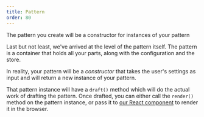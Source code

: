 ```yaml
---
title: Pattern
order: 80
---
```


<Example part="docs_overview" options_focus="Pattern">
The pattern you create will be a constructor for instances of your pattern
</Example>

Last but not least, we've arrived at the level of the pattern itself.
The pattern is a container that holds all your parts, along with the configuration
and the store.

In reality, your pattern will be a *constructor* that takes the user's settings as
input and will return a new instance of your pattern.

That pattern instance will have a `draft()` method which will do the actual work of
drafting the pattern. Once drafted, you can either call the `render()` method on
the pattern instance, or pass it to [our React component](/packages/components) to render it in the browser.
